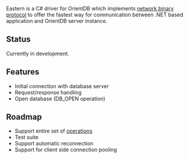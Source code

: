 Eastern is a C# driver for OrientDB which implements [network binary protocol](http://code.google.com/p/orient/wiki/NetworkBinaryProtocol) to offer the fastest way for communication between .NET based application and OrientDB server instance.

Status
------

Currently in development.

Features
--------

- Initial connection with database server
- Request/response handling
- Open database (DB_OPEN operation)

Roadmap
-------

- Support entire set of [operations](http://code.google.com/p/orient/wiki/NetworkBinaryProtocol#Operations)
- Test suite
- Support automatic reconnection
- Support for client side connection pooling